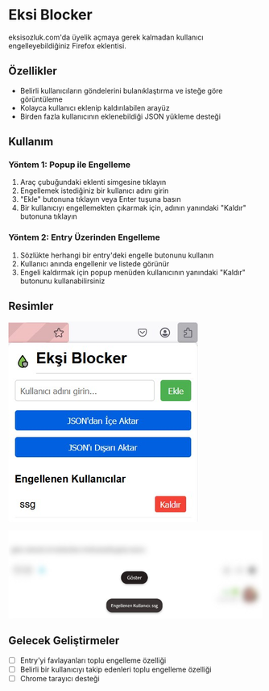 # Eksi Blocker

eksisozluk.com'da üyelik açmaya gerek kalmadan kullanıcı engelleyebildiğiniz Firefox eklentisi.

## Özellikler

- Belirli kullanıcıların göndelerini bulanıklaştırma ve isteğe göre görüntüleme
- Kolayca kullanıcı eklenip kaldırılabilen arayüz
- Birden fazla kullanıcının eklenebildiği JSON yükleme desteği

## Kullanım

### Yöntem 1: Popup ile Engelleme

1. Araç çubuğundaki eklenti simgesine tıklayın  
2. Engellemek istediğiniz bir kullanıcı adını girin  
3. "Ekle" butonuna tıklayın veya Enter tuşuna basın  
4. Bir kullanıcıyı engellemekten çıkarmak için, adının yanındaki "Kaldır" butonuna tıklayın  

### Yöntem 2: Entry Üzerinden Engelleme

1. Sözlükte herhangi bir entry'deki engelle butonunu kullanın
2. Kullanıcı anında engellenir ve listede görünür
3. Engeli kaldırmak için popup menüden kullanıcının yanındaki "Kaldır" butonunu kullanabilirsiniz

## Resimler

![Popup Ekranı](docs/images/popup.jpg)

![Engel Sonrası](docs/images/engel.jpg)

## Gelecek Geliştirmeler

- [ ] Entry'yi favlayanları toplu engelleme özelliği
- [ ] Belirli bir kullanıcıyı takip edenleri toplu engelleme özelliği
- [ ] Chrome tarayıcı desteği